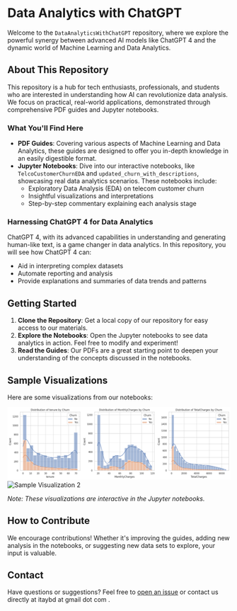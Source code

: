 # Data Analytics with ChatGPT

Welcome to the `DataAnalyticsWithChatGPT` repository, where we explore the powerful synergy between advanced AI models like ChatGPT 4 and the dynamic world of Machine Learning and Data Analytics.

## About This Repository

This repository is a hub for tech enthusiasts, professionals, and students who are interested in understanding how AI can revolutionize data analysis. We focus on practical, real-world applications, demonstrated through comprehensive PDF guides and Jupyter notebooks.

### What You'll Find Here

- **PDF Guides**: Covering various aspects of Machine Learning and Data Analytics, these guides are designed to offer you in-depth knowledge in an easily digestible format.
- **Jupyter Notebooks**: Dive into our interactive notebooks, like `TelcoCustomerChurnEDA` and `updated_churn_with_descriptions`, showcasing real data analytics scenarios. These notebooks include:
  - Exploratory Data Analysis (EDA) on telecom customer churn
  - Insightful visualizations and interpretations
  - Step-by-step commentary explaining each analysis stage

### Harnessing ChatGPT 4 for Data Analytics

ChatGPT 4, with its advanced capabilities in understanding and generating human-like text, is a game changer in data analytics. In this repository, you will see how ChatGPT 4 can:
- Aid in interpreting complex datasets
- Automate reporting and analysis
- Provide explanations and summaries of data trends and patterns

## Getting Started

1. **Clone the Repository**: Get a local copy of our repository for easy access to our materials.
2. **Explore the Notebooks**: Open the Jupyter notebooks to see data analytics in action. Feel free to modify and experiment!
3. **Read the Guides**: Our PDFs are a great starting point to deepen your understanding of the concepts discussed in the notebooks.

## Sample Visualizations

Here are some visualizations from our notebooks:

![Sample Visualization 1](tenure_vs_churn.png)
![Sample Visualization 2](link-to-image)

*Note: These visualizations are interactive in the Jupyter notebooks.*

## How to Contribute

We encourage contributions! Whether it's improving the guides, adding new analysis in the notebooks, or suggesting new data sets to explore, your input is valuable.

## Contact

Have questions or suggestions? Feel free to [open an issue](link-toissues-github-) or contact us directly at itaybd at gmail dot com .
